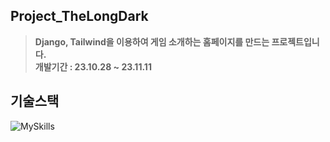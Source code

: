 
## Project_TheLongDark
> **Django, Tailwind을 이용하여 게임 소개하는 홈페이지를 만드는 프로젝트입니다.** <br>
> **개발기간 : 23.10.28 ~ 23.11.11**

 
## 기술스택
![MySkills](https://skillicons.dev/icons?i=py,django,tailwind,postgres,docker)

